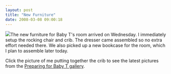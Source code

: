 ```yaml
---
layout: post
title: "New Furniture"
date: 2008-03-08 09:00:18
---
```

[![](http://thecave.smugmug.com/photos/263256843_qJRs9-Th.jpg)](http://thecave.smugmug.com/gallery/3995267_KTB7y/1/263255937_vG9ah)The new furniture for Baby T's room arrived on Wednesday. I immediately setup the rocking chair and crib. The dresser came assembled so no extra effort needed there. We also picked up a new bookcase for the room, which I plan to assemble later today.

Click the picture of me putting together the crib to see the latest pictures from the [Preparing for Baby T gallery](http://thecave.smugmug.com/gallery/3995267_KTB7y/1/232331980_w6ESJ).
